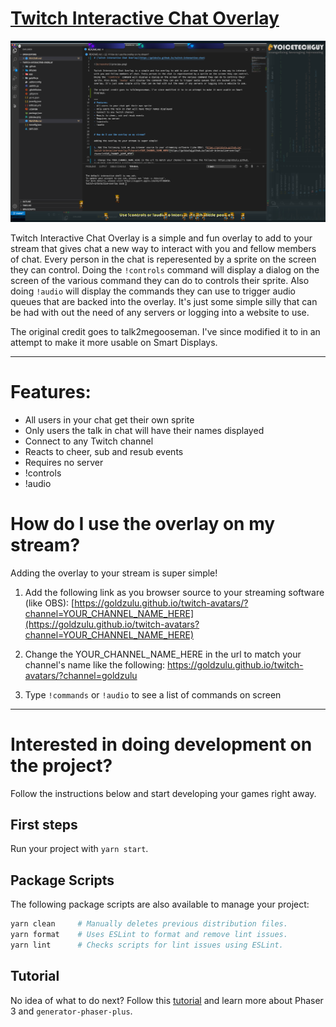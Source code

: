 # [Twitch Interactive Chat Overlay](https://goldzulu.github.io/twitch-interactive-chat)

![Screenshot](preview.png)

Twitch Interactive Chat Overlay is a simple and fun overlay to add to your stream that gives chat a new way to interact with you and fellow members of chat. Every person in the chat is reperesented by a sprite on the screen they can control. Doing the `!controls` command will display a dialog on the screen of the various command they can do to controls their sprite. Also doing `!audio` will display the commands they can use to trigger audio queues that are backed into the overlay. It's just some simple silly that can be had with out the need of any servers or logging into a website to use.

The original credit goes to talk2megooseman. I've since modified it to in an attempt to make it more usable on Smart Displays.

---
# Features:
- All users in your chat get their own sprite
- Only users the talk in chat will have their names displayed
- Connect to any Twitch channel
- Reacts to cheer, sub and resub events
- Requires no server
- !controls
- !audio


# How do I use the overlay on my stream?

Adding the overlay to your stream is super simple!

1. Add the following link as you browser source to your streaming software (like OBS): [https://goldzulu.github.io/twitch-avatars/?channel=YOUR_CHANNEL_NAME_HERE](https://goldzulu.github.io/twitch-avatars?channel=YOUR_CHANNEL_NAME_HERE)

2. Change the YOUR_CHANNEL_NAME_HERE in the url to match your channel's name like the following: https://goldzulu.github.io/twitch-avatars/?channel=goldzulu

3. Type `!commands` or `!audio` to see a list of commands on screen

---

# Interested in doing development on the project?

Follow the instructions below and start developing your games right away.

## First steps

Run your project with `yarn start`.


## Package Scripts

The following package scripts are also available to manage your project:

```sh
yarn clean     # Manually deletes previous distribution files.
yarn format    # Uses ESLint to format and remove lint issues.
yarn lint      # Checks scripts for lint issues using ESLint.
```

## Tutorial

No idea of what to do next? Follow this [tutorial][t] and learn more about
Phaser 3 and `generator-phaser-plus`.

[t]: https://github.com/rblopes/generator-phaser-plus#a-brief-tutorial


